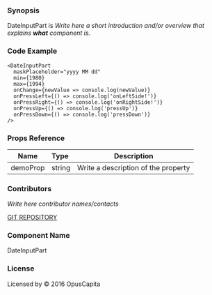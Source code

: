 ### Synopsis

DateInputPart is 
*Write here a short introduction and/or overview that explains **what** component is.*

### Code Example

```
<DateInputPart
  maskPlaceholder="yyyy MM dd"
  min={1980}
  max={1994}
  onChange={newValue => console.log(newValue)}
  onPressLeft={() => console.log('onLeftSide!')}
  onPressRight={() => console.log('onRightSide!')}
  onPressUp={() => console.log('pressUp')}
  onPressDown={() => console.log('pressDown')}
/>
```

### Props Reference

| Name                          | Type                  | Description                                                |
| ------------------------------|:----------------------| -----------------------------------------------------------|
| demoProp | string | Write a description of the property |

### Contributors
*Write here contributor names/contacts*

[GIT REPOSITORY](http://buildserver.jcatalog.com/gitweb/?p=js-react-application-generator.git)

### Component Name

DateInputPart

### License

Licensed by © 2016 OpusCapita

